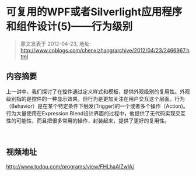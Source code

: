 # 可复用的WPF或者Silverlight应用程序和组件设计(5)——行为级别 
> 原文发表于 2012-04-23, 地址: http://www.cnblogs.com/chenxizhang/archive/2012/04/23/2466967.html 


内容摘要
----

 上一讲中，我们探讨了在控件通过定义样式和模板，提供外观级别的复用性。外观级别指的是控件的一种显示效果，但行为是更加关注在用户交互这个层面。行为（Behavior）是在某个特定条件下触发(Trigger)的一个或者多个操作（Action)。行为大量使用在Expression Blend设计界面的过程中，他提供了无代码实现交互性的可能性，而且把很多常用的操作，封装起来，提供了更好的复用性。

  

 视频地址
----

 <http://www.tudou.com/programs/view/FHLhaAlZwlA/>

 